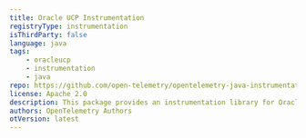 ```yaml
---
title: Oracle UCP Instrumentation
registryType: instrumentation
isThirdParty: false
language: java
tags:
    - oracleucp
    - instrumentation
    - java
repo: https://github.com/open-telemetry/opentelemetry-java-instrumentation/tree/main/instrumentation/oracle-ucp-11.2
license: Apache 2.0
description: This package provides an instrumentation library for Oracle UCP
authors: OpenTelemetry Authors
otVersion: latest
---
```

